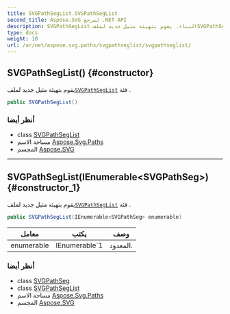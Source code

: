 ```yaml
---
title: SVGPathSegList.SVGPathSegList
second_title: Aspose.SVG لمرجع .NET API
description: SVGPathSegList البناء. يقوم بتهيئة مثيل جديد لملفSVGPathSegList فئة .
type: docs
weight: 10
url: /ar/net/aspose.svg.paths/svgpathseglist/svgpathseglist/
---
```

## SVGPathSegList() {#constructor}

يقوم بتهيئة مثيل جديد لملف[`SVGPathSegList`](../) فئة .

```csharp
public SVGPathSegList()
```

### أنظر أيضا

* class [SVGPathSegList](../)
* مساحة الاسم [Aspose.Svg.Paths](../../svgpathseglist/)
* المجسم [Aspose.SVG](../../../)

---

## SVGPathSegList(IEnumerable&lt;SVGPathSeg&gt;) {#constructor_1}

يقوم بتهيئة مثيل جديد لملف[`SVGPathSegList`](../) فئة .

```csharp
public SVGPathSegList(IEnumerable<SVGPathSeg> enumerable)
```

| معامل | يكتب | وصف |
| --- | --- | --- |
| enumerable | IEnumerable`1 | المعدود. |

### أنظر أيضا

* class [SVGPathSeg](../../svgpathseg/)
* class [SVGPathSegList](../)
* مساحة الاسم [Aspose.Svg.Paths](../../svgpathseglist/)
* المجسم [Aspose.SVG](../../../)


